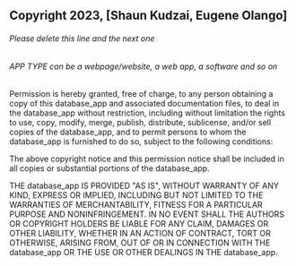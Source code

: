 ## Copyright 2023, [Shaun Kudzai, Eugene Olango]

###### Please delete this line and the next one
###### APP TYPE can be a webpage/website, a web app, a software and so on

Permission is hereby granted, free of charge, to any person obtaining a copy of this database_app and associated documentation files, to deal in the database_app without restriction, including without limitation the rights to use, copy, modify, merge, publish, distribute, sublicense, and/or sell copies of the database_app, and to permit persons to whom the database_app is furnished to do so, subject to the following conditions:

The above copyright notice and this permission notice shall be included in all copies or substantial portions of the database_app.

THE database_app IS PROVIDED "AS IS", WITHOUT WARRANTY OF ANY KIND, EXPRESS OR IMPLIED, INCLUDING BUT NOT LIMITED TO THE WARRANTIES OF MERCHANTABILITY, FITNESS FOR A PARTICULAR PURPOSE AND NONINFRINGEMENT. IN NO EVENT SHALL THE AUTHORS OR COPYRIGHT HOLDERS BE LIABLE FOR ANY CLAIM, DAMAGES OR OTHER LIABILITY, WHETHER IN AN ACTION OF CONTRACT, TORT OR OTHERWISE, ARISING FROM, OUT OF OR IN CONNECTION WITH THE database_app OR THE USE OR OTHER DEALINGS IN THE database_app.
